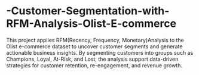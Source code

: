# -Customer-Segmentation-with-RFM-Analysis-Olist-E-commerce
This project applies RFM(Recency, Frequency, Monetary)Analysis to the Olist e-commerce dataset to uncover customer segments and generate actionable business insights. By segmenting customers into groups such as Champions, Loyal, At-Risk, and Lost, the analysis support data-driven strategies for customer retention, re-engagement, and revenue growth.
